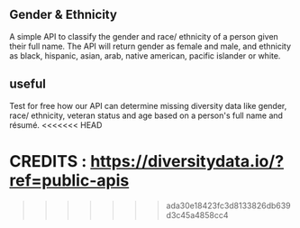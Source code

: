 ## Gender & Ethnicity

A simple API to classify the gender and race/ ethnicity of a person given their full name. The API will return gender as female and male, and ethnicity as black, hispanic, asian, arab, native american, pacific islander or white.

## useful

Test for free how our API can determine missing diversity data like gender, race/ ethnicity, veteran status and age based on a person's full name and résumé.
<<<<<<< HEAD

CREDITS : https://diversitydata.io/?ref=public-apis
=======
>>>>>>> ada30e18423fc3d8133826db639d3c45a4858cc4
